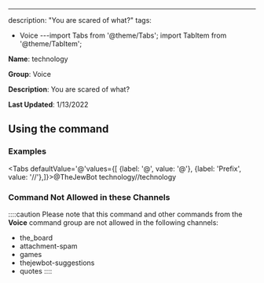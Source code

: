 ---
description: "You are scared of what?"
tags:
  - Voice
---import Tabs from '@theme/Tabs';
import TabItem from '@theme/TabItem';

**Name**: technology

**Group**: Voice

**Description**: You are scared of what?

**Last Updated**: 1/13/2022

## Using the command

### Examples
<Tabs defaultValue='@'values={[ {label: '@', value: '@'}, {label: 'Prefix', value: '//'},]}><TabItem value='@'>@TheJewBot technology</TabItem><TabItem value='//'>//technology</TabItem></Tabs>

### Command Not Allowed in these Channels
::::caution Please note that this command and other commands from the **Voice** command group are not allowed in the following channels:
- the_board
- attachment-spam
- games
- thejewbot-suggestions
- quotes
::::